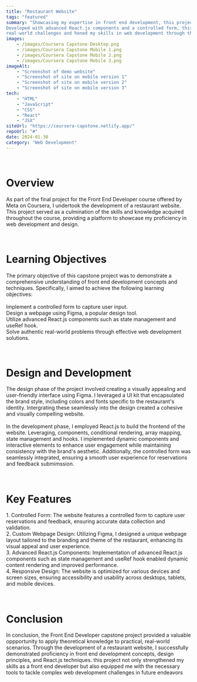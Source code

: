 ```yaml
---
title: "Restaurant Website"
tags: "featured"
summary: "Showcasing my expertise in front end development, this project serves as the capstone of my Coursera Front End Developer course by Meta.
Developed with advanced React.js components and a controlled form, this restaurant website boasts a custom design created in Figma. Explore how I tackled 
real-world challenges and honed my skills in web development through this immersive project"
images: 
    - /images/Coursera Capstone Desktop.png
    - /images/Coursera Capstone Mobile 1.png
    - /images/Coursera Capstone Mobile 2.png
    - /images/Coursera Capstone Mobile 3.png
imageAlt: 
    - "Screenshot of demo website"
    - "Screenshot of site on mobile version 1"
    - "Screenshot of site on mobile version 2"
    - "Screenshot of site on mobile version 3"
tech: 
    - "HTML"
    - "JavaScript"
    - "CSS"
    - "React"
    - "JSX"
siteUrl: "https://coursera-capstone.netlify.app/"
repoUrl: "#"
date: 2024-01-30
category: "Web Development" 
---
```


<br>
<h1>Overview</h1>
<p>As part of the final project for the Front End Developer course offered by Meta on Coursera, I undertook the development of a restaurant website. This project served as a culmination of the skills
and knowledge acquired throughout the course, providing a platform to showcase my proficiency in web development and design.</p>
<br>
<h1> Learning <span>Objectives</span></h1>
<p>The primary objective of this capstone project was to demonstrate a comprehensive understanding of front end development concepts and techniques. Specifically, I aimed to achieve the following learning objectives: <br><br> Implement a controlled form to capture user input. <br>Design a webpage using Figma, a popular design tool. <br>Utilize advanced React.js components such as state management and useRef hook. <br>Solve authentic real-world problems through effective web development solutions.</p>

<br>
<h1> Design and <span>Development</span></h1>
<p>The design phase of the project involved creating a visually appealing and user-friendly interface using Figma. I leveraged a UI kit that encapsulated the brand style, including colors and fonts specific to the restaurant's identity. Intergrating these seamlessly into the design created a cohesive and visually compelling website.
<br>
<br>
In the development phase, I employed React.js to build the frontend of the website. Leveraging, components, conditional rendering, array mapping, state management and hooks. I implemented dynamic components and interactive elements to enhance user engagement while maintaining consistency with the brand's aesthetic. Additionally, the controlled form was seamlessly integrated, ensuring a smooth user experience for reservations and feedback submimssion.
</p>
<br>
<h1>Key <span>Features</span></h1>
<p>1. Controlled Form: The website features a controlled form to capture user reservations and feedback, ensuring accurate data collection and validation. <br>2. Custom Webpage Design: Utilizing Figma, I designed a unique webpage layout tailored to the branding and theme of the restaurant, enhancing its visual appeal and user experience. <br>3. Advanced React.js Components: Implementation of advanced React.js components such as state management and useRef hook enabled dynamic content rendering and improved performance.<br>4. Responsive Design: The website is optimized for various devices and screen sizes, ensuring accessibility and usability across desktops, tablets, and mobile devices.</p>
<br>
<h1>Conclusion</h1>
<p>In conclusion, the Front End Developer capstone project provided a valuable oppportunity to apply theoretical knowledge to practical, real-world scenarios. Through the development of a restaurant website, I successfully demonstrated proficiency in front end development concepts, design principles, and React.js techniques. this project not only strengthened my skills as a front end developer but also equipped me with the necessary tools to tackle complex web development challenges in future endeavors</p>
